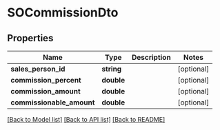 # SOCommissionDto

## Properties
Name | Type | Description | Notes
------------ | ------------- | ------------- | -------------
**sales_person_id** | **string** |  | [optional] 
**commission_percent** | **double** |  | [optional] 
**commission_amount** | **double** |  | [optional] 
**commissionable_amount** | **double** |  | [optional] 

[[Back to Model list]](../README.md#documentation-for-models) [[Back to API list]](../README.md#documentation-for-api-endpoints) [[Back to README]](../README.md)


